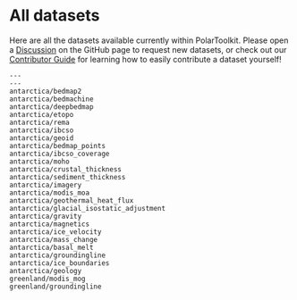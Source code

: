 # All datasets

Here are all the datasets available currently within PolarToolkit. Please open a
[Discussion](https://github.com/mdtanker/polartoolkit/discussions) on the GitHub
page to request new datasets, or check out our
[Contributor Guide](https://polartoolkit.readthedocs.io/en/latest/contributing.html)
for learning how to easily contribute a dataset yourself!

```{nbgallery}
---
---
antarctica/bedmap2
antarctica/bedmachine
antarctica/deepbedmap
antarctica/etopo
antarctica/rema
antarctica/ibcso
antarctica/geoid
antarctica/bedmap_points
antarctica/ibcso_coverage
antarctica/moho
antarctica/crustal_thickness
antarctica/sediment_thickness
antarctica/imagery
antarctica/modis_moa
antarctica/geothermal_heat_flux
antarctica/glacial_isostatic_adjustment
antarctica/gravity
antarctica/magnetics
antarctica/ice_velocity
antarctica/mass_change
antarctica/basal_melt
antarctica/groundingline
antarctica/ice_boundaries
antarctica/geology
greenland/modis_mog
greenland/groundingline
```
